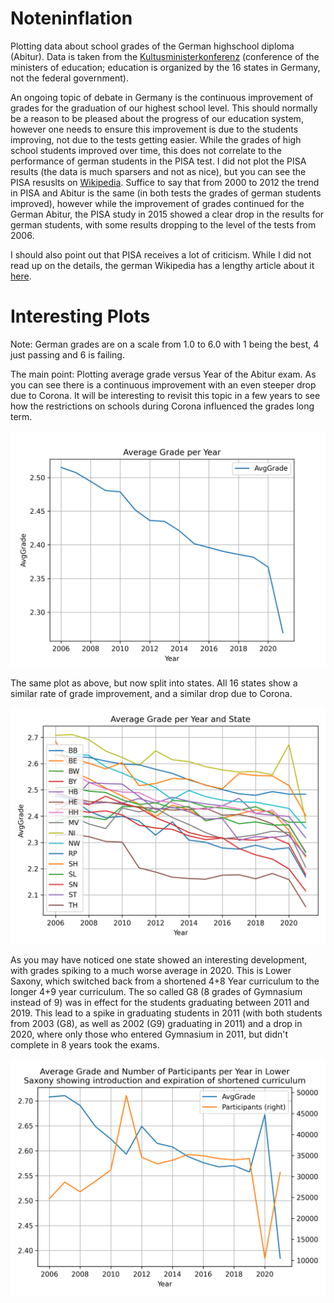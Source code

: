 # Noteninflation
Plotting data about school grades of the German highschool diploma (Abitur). Data is taken from the [Kultusministerkonferenz](https://www.kmk.org/dokumentation-statistik/statistik/schulstatistik/abiturnoten.html) (conference of the ministers of education; education is organized by the 16 states in Germany, not the federal government).

An ongoing topic of debate in Germany is the continuous improvement of grades for the graduation of our highest school level. This should normally be a reason to be pleased about the progress of our education system, however one needs to ensure this improvement is due to the students improving, not due to the tests getting easier. While the grades of high school students improved over time, this does not correlate to the performance of german students in the PISA test. I did not plot the PISA results (the data is much sparsers and not as nice), but you can see the PISA resuslts on [Wikipedia](https://en.wikipedia.org/wiki/Programme_for_International_Student_Assessment). Suffice to say that from 2000 to 2012 the trend in PISA and Abitur is the same (in both tests the grades of german students improved), however while the improvement of grades continued for the German Abitur, the PISA study in 2015 showed a clear drop in the results for german students, with some results dropping to the level of the tests from 2006.

I should also point out that PISA receives a lot of criticism. While I did not read up on the details, the german Wikipedia has a lengthy article about it [here](https://de.wikipedia.org/wiki/Kritik_an_den_PISA-Studien).

# Interesting Plots

Note: German grades are on a scale from 1.0 to 6.0 with 1 being the best, 4 just passing and 6 is failing.

The main point: Plotting average grade versus Year of the Abitur exam. As you can see there is a continuous improvement with an even steeper drop due to Corona. It will be interesting to revisit this topic in a few years to see how the restrictions on schools during Corona influenced the grades long term.

![Plot as described in the paragraph above](images/plot_simple_average_grade_per_year.png)

The same plot as above, but now split into states. All 16 states show a similar rate of grade improvement, and a similar drop due to Corona.

![Plot as described in the paragraph above](images/plot_by_state_average_grade_per_year_and_state.png)

As you may have noticed one state showed an interesting development, with grades spiking to a much worse average in 2020. This is Lower Saxony, which switched back from a shortened 4+8 Year curriculum to the longer 4+9 year curriculum. The so called G8 (8 grades of Gymnasium instead of 9) was in effect for the students graduating between 2011 and 2019. This lead to a spike in graduating students in 2011 (with both students from 2003 (G8), as well as 2002 (G9) graduating in 2011) and a drop in 2020, where only those who entered Gymnasium in 2011, but didn't complete in 8 years took the exams.

![Plot as described in the paragraph above](images/plot_double_average_grade_and_number_of_participants_per_year_in_lower_saxony_showing_introduction_and_expiration_of_shortened_curriculum.png)


